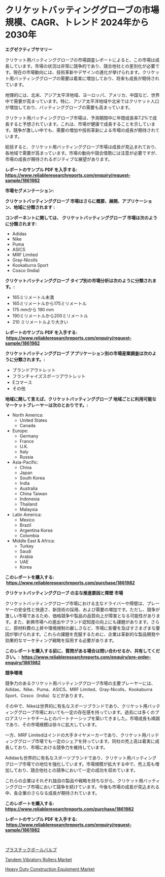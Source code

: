 <p><h1>クリケットバッティンググローブの市場規模、CAGR、トレンド 2024年から2030年</h1></p><p><strong>エグゼクティブサマリー</strong></p>
<p><p>クリケット用バッティンググローブの市場調査レポートによると、この市場は成長しています。市場の状況は非常に競争的であり、競合他社との差別化が必要です。現在の市場動向には、技術革新やデザインの進化が挙げられます。クリケット用バッティンググローブの需要は着実に増加しており、将来も成長が期待されています。</p><p>地理的には、北米、アジア太平洋地域、ヨーロッパ、アメリカ、中国など、世界中で需要が高まっています。特に、アジア太平洋地域や北米ではクリケット人口が増加しており、バッティンググローブの需要も高まっています。</p><p>クリケット用バッティンググローブ市場は、予測期間中に年間成長率7.2%で成長すると予想されています。これは、市場が健康で成長することを示しています。競争が激しい中でも、需要の増加や技術革新による市場の成長が期待されています。</p><p>総括すると、クリケット用バッティンググローブ市場は成長が見込まれており、各地域で需要が高まっています。市場の動向や競合情勢には注意が必要ですが、市場の成長が期待されるポジティブな展望があります。</p></p>
<p><strong>レポートのサンプル PDF を入手する: <a href="https://www.reliableresearchreports.com/enquiry/request-sample/1861982">https://www.reliableresearchreports.com/enquiry/request-sample/1861982</a></strong></p>
<p><strong>市場セグメンテーション:</strong></p>
<p><strong> クリケットバッティンググローブ 市場はさらに概要、展開、アプリケーション、地域に分類されます :</strong></p>
<p><strong>コンポーネントに関しては、 クリケットバッティンググローブ 市場は次のように分類されます: &nbsp;</strong></p>
<p><ul><li>Adidas</li><li>Nike</li><li>Puma</li><li>ASICS</li><li>MRF Limited</li><li>Gray-Nicolls</li><li>Kookaburra Sport</li><li>Cosco (India)</li></ul></p>
<p><strong> クリケットバッティンググローブ タイプ別の市場分析は次のように分類されます。:</strong></p>
<p><ul><li>165ミリメートル未満</li><li>165ミリメートルから175ミリメートル</li><li>175 mmから 190 mm</li><li>190ミリメートルから200ミリメートル</li><li>210 ミリメートルより大きい</li></ul></p>
<p><strong>レポートのサンプル PDF を入手する: &nbsp;<a href="https://www.reliableresearchreports.com/enquiry/request-sample/1861982">https://www.reliableresearchreports.com/enquiry/request-sample/1861982</a></strong></p>
<p><strong> クリケットバッティンググローブ アプリケーション別の市場産業調査は次のように分類されます。:</strong></p>
<p><ul><li>ブランドアウトレット</li><li>フランチャイズスポーツアウトレット</li><li>Eコマース</li><li>その他</li></ul></p>
<p><strong>地域に関して言えば、クリケットバッティンググローブ 地域ごとに利用可能なマーケットプレーヤーは次のとおりです。:</strong></p>
<p><ul>
    <li>
        North America:
        <ul>
            <li>United States</li>
            <li>Canada</li>
        </ul>
    </li>
    <li>
        Europe:
        <ul>
            <li>Germany</li>
            <li>France</li>
            <li>U.K.</li>
            <li>Italy</li>
            <li>Russia</li>
        </ul>
    </li>
    <li>
        Asia-Pacific:
        <ul>
            <li>China</li>
            <li>Japan</li>
            <li>South Korea</li>
            <li>India</li>
            <li>Australia</li>
            <li>China Taiwan</li>
            <li>Indonesia</li>
            <li>Thailand</li>
            <li>Malaysia</li>
        </ul>
    </li>
    <li>
        Latin America:
        <ul>
            <li>Mexico</li>
            <li>Brazil</li>
            <li>Argentina Korea</li>
            <li>Colombia</li>
        </ul>
    </li>
    <li>
        Middle East & Africa:
        <ul>
            <li>Turkey</li>
            <li>Saudi</li>
            <li>Arabia</li>
            <li>UAE</li>
            <li>Korea</li>
        </ul>
    </li>
    </ul></p>
<p><strong>このレポートを購入する: &nbsp;<a href="https://www.reliableresearchreports.com/purchase/1861982">https://www.reliableresearchreports.com/purchase/1861982</a></strong></p>
<p><strong>クリケットバッティンググローブ の主な推進要因と障壁 市場</strong></p>
<p><p>クリケットバッティンググローブ市場における主なドライバーや障壁は、プレーヤーの安全性と快適さ、新技術の採用、および需要の増加です。ただし、競争が激しい市場であるため、価格競争や製品の品質向上が障害となる可能性があります。また、新興市場への進出やブランド認知度の向上にも課題があります。さらに、原材料費の上昇や環境規制の厳しさなど、市場に影響を及ぼすさまざまな要因が挙げられます。これらの課題を克服するために、企業は革新的な製品開発や効果的なマーケティング戦略を採用する必要があります。</p></p>
<p><strong>このレポートを購入する前に、質問がある場合は問い合わせるか、共有してください。:&nbsp; <a href="https://www.reliableresearchreports.com/enquiry/pre-order-enquiry/1861982">https://www.reliableresearchreports.com/enquiry/pre-order-enquiry/1861982</a></strong></p>
<p><strong>競争環境</strong></p>
<p><p>競争力のあるクリケット用バッティンググローブ市場の主要プレーヤーには、Adidas、Nike、Puma、ASICS、MRF Limited、Gray-Nicolls、Kookaburra Sport、Cosco（India）などがあります。 </p><p>その中で、Nikeは世界的に有名なスポーツブランドであり、クリケット用バッティンググローブ市場においても一定の存在感を持っています。過去には多くのプロアスリートやチームとのパートナーシップを築いてきました。市場成長も順調であり、その市場規模は徐々に拡大しています。</p><p>一方、MRF Limitedはインドの大手タイヤメーカーであり、クリケット用バッティンググローブ市場でも一定のシェアを持っています。同社の売上高は着実に成長しており、市場における競争力を維持しています。</p><p>Adidasも世界的に有名なスポーツブランドであり、クリケット用バッティンググローブ市場での地位を強化しています。市場規模が拡大する中で、売上高も増加しており、競合他社との競争において一定の成功を収めています。</p><p>これらの企業はそれぞれ独自の製品や戦略を持ちながら、クリケット用バッティンググローブ市場において競争を続けています。今後も市場の成長が見込まれる中、各企業のさらなる成長が期待されています。</p></p>
<p><strong>このレポートを購入する: &nbsp; <a href="https://www.reliableresearchreports.com/purchase/1861982">https://www.reliableresearchreports.com/purchase/1861982</a></strong></p>
<p><strong>レポートのサンプル PDF を入手する: &nbsp;<a href="https://www.reliableresearchreports.com/enquiry/request-sample/1861982">https://www.reliableresearchreports.com/enquiry/request-sample/1861982</a></strong><strong></strong></p>
<p>&nbsp;</p>
<p><p><a href="https://medium.com/@adalineconnelly2023/%E3%83%97%E3%83%A9%E3%82%B9%E3%83%81%E3%83%83%E3%82%AF%E3%83%9C%E3%83%BC%E3%83%AB%E3%83%90%E3%83%AB%E3%83%96%E5%B8%82%E5%A0%B4%E3%81%AF-2031%E5%B9%B4%E3%81%BE%E3%81%A7%E3%81%AE%E5%B8%82%E5%A0%B4%E3%82%B7%E3%82%A7%E3%82%A2-%E3%82%B5%E3%82%A4%E3%82%BA-%E3%81%8A%E3%82%88%E3%81%B3%E4%BA%88%E6%B8%AC%E3%81%AB%E7%84%A6%E7%82%B9%E3%82%92%E5%BD%93%E3%81%A6%E3%81%A6%E3%81%84%E3%81%BE%E3%81%99-fa87798af734">プラスチックボールバルブ</a></p><p><a href="https://view.publitas.com/reportprime-1/tandem-vibratory-rollers-market-size-and-growth-market-segmentation-regional-and-country-breakdowns-and-market-trends-for-period-from-2023-2030/">Tandem Vibratory Rollers Market</a></p><p><a href="https://view.publitas.com/reportprime-1/heavy-duty-construction-equipment-market-centers-on-aspects-such-as-market-growth-market-share-market-opportunity-and-projected-forecasts-spanning-from-2023-to-2030/">Heavy Duty Construction Equipment Market</a></p></p>